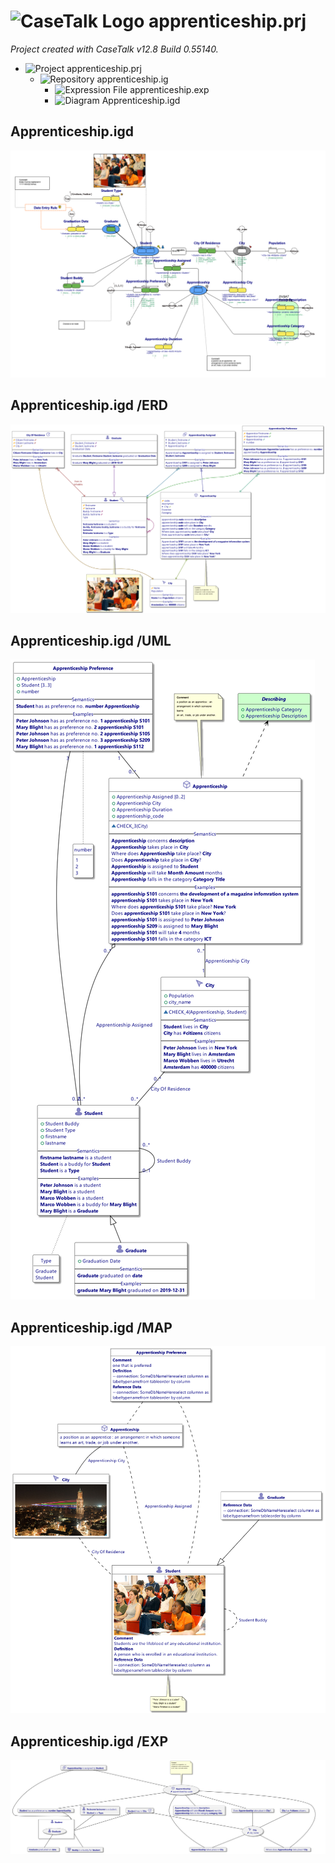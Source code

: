 ﻿# ![CaseTalk Logo](https://www.casetalk.com/images/icons/casetalk.png) apprenticeship.prj
*Project created with CaseTalk v12.8 Build 0.55140.*

* ![Project](https://www.casetalk.com/images/icons/prj.png) apprenticeship.prj
  * ![Repository](https://www.casetalk.com/images/icons/ig.png) apprenticeship.ig
    * ![Expression File](https://www.casetalk.com/images/icons/exp.png) apprenticeship.exp
    * ![Diagram](https://www.casetalk.com/images/icons/igd.png) Apprenticeship.igd
## Apprenticeship.igd
![Diagram Apprenticeship.igd](Apprenticeship.png)
## Apprenticeship.igd /ERD
![Diagram Apprenticeship.igd /ERD](Apprenticeship.erd.png)
## Apprenticeship.igd /UML
![Diagram Apprenticeship.igd /UML](Apprenticeship.uml.png)
## Apprenticeship.igd /MAP
![Diagram Apprenticeship.igd /MAP](Apprenticeship.map.png)
## Apprenticeship.igd /EXP
![Diagram Apprenticeship.igd /EXP](Apprenticeship.exp.png)
